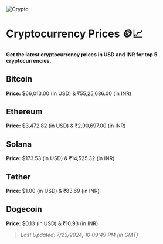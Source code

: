 
![Crypto](https://www.techguide.com.au/wp-content/uploads/2020/11/crypto3.jpeg)

# Cryptocurrency Prices 🪙📈

#### Get the latest cryptocurrency prices in USD and INR for top 5 cryptocurrencies.

## Bitcoin

**Price:** $66,013.00 (in USD) & ₹55,25,686.00 (in INR)

## Ethereum

**Price:** $3,472.82 (in USD) & ₹2,90,697.00 (in INR)

## Solana

**Price:** $173.53 (in USD) & ₹14,525.32 (in INR)

## Tether

**Price:** $1.00 (in USD) & ₹83.69 (in INR)

## Dogecoin

**Price:** $0.13 (in USD) & ₹10.93 (in INR)

> _Last Updated: 7/23/2024, 10:09:49 PM (in GMT)_
